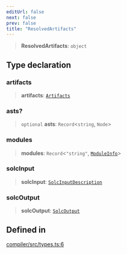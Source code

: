 ```yaml
---
editUrl: false
next: false
prev: false
title: "ResolvedArtifacts"
---
```


> **ResolvedArtifacts**: `object`

## Type declaration

### artifacts

> **artifacts**: [`Artifacts`](/reference/tevm/compiler/types/type-aliases/artifacts/)

### asts?

> `optional` **asts**: `Record`\<`string`, `Node`\>

### modules

> **modules**: `Record`\<`"string"`, [`ModuleInfo`](/reference/tevm/compiler/types/type-aliases/moduleinfo/)\>

### solcInput

> **solcInput**: [`SolcInputDescription`](/reference/tevm/solc/type-aliases/solcinputdescription/)

### solcOutput

> **solcOutput**: [`SolcOutput`](/reference/tevm/solc/type-aliases/solcoutput/)

## Defined in

[compiler/src/types.ts:6](https://github.com/qbzzt/tevm-monorepo/blob/main/bundler-packages/compiler/src/types.ts#L6)
